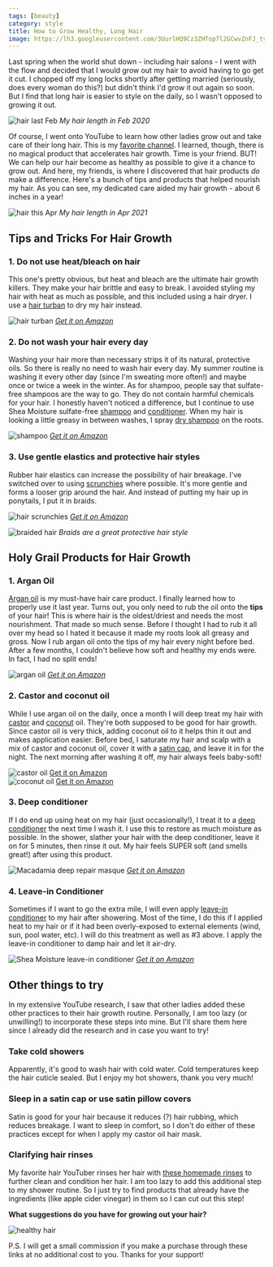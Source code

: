 ```yaml
---
tags: [beauty]
category: style
title: How to Grow Healthy, Long Hair
image: https://lh3.googleusercontent.com/3UurlHQ9Cz3ZHTop7l2GCwvZnFJ_tyv_kayrjtlJ8S6CqtuitkRqGeqsLt2K7yfxGTcc7FVIEGmUQbitSyBhIYM7Boo-Bz5ARCoUZ1Em_RjgWJE5KaU3Mb4UluAZxppJKeKALr7vF0zPl_gOfCrOBYjO5UCixU05J6hJRJSoml8R1HJBbo3x8CRJibpv6-cB7PTl7IbFewAjyCmM54GijutUIWe8egJg_jqqQmaMqCySHP20Q2bJGpYkwngxIW0A85JvGYXUCbMWSsJTdWQ5RUIeVeEOfqkXmRHVCgYmCA3Ti9r5RhXA0UotXaw4JCvkjA8NV2QdQPxlyI4fG3HrEGhaiM15reLl6EniqhPv1eFjMI0KguIC5yV66mS8kVCFN8RcJ9_uOrLdDGjQJbTl72YP4CTrJ3z8p7qJ5BOMK1_aFn2-ECNm3813clWO-01rBH0tuvqyx_G8hJ6ztJmGu7aK3NMWs5htDfEtVCuKEVrwtAYHAiIl0r3fZVEJ2fcSYk5aTC47P1PnxDQ2Cm0kRQz9QdIXKtFz5ZC0YkgHvrua1_Uc_01iUUWL4jQT6J1C0huoBUQh0rPAyYccNJlmobzRQl3wkSRCnzAUNPAI9BoI5O5Ex0hgbapqdy7D6udmbeMHrmQVCM7tZJlEk2CXOxUAkzup2hy0FcnD9lQQROO75ha4hiMdLIWf23W2jsmbJvWPNd11qIEHuNCyMwjcMUgqvmXGtmWOJKawUl5Oq8CDHr5FyYmHqDy0Fyp5akWin20GRvFXTTDR0NeGbBc=w667-h1000-no?authuser=0
---
```


Last spring when the world shut down - including hair salons - I went with the flow and decided that I would grow out my hair to avoid having to go get it cut. I chopped off my long locks shortly after getting married (seriously, does every woman do this?) but didn't think I'd grow it out again so soon. But I find that long hair is easier to style on the daily, so I wasn't opposed to growing it out.

![hair last Feb](https://lh3.googleusercontent.com/wUr88KAw6QDvElUlxz26-wFFSeVKTX5Iwkadw7MlMsRh_T1wyVKD_fb--U_2QpTQ_9WeK9z-dd1oxSPtM3zecZn0Vmc-XCVaZPMcS3khhunPegwVgNqfAO7jdEijiOSCeDN5lVxYJqNO0nlOfPFs6pKJWVl1Wx0WEHP2RUxiLN39r1XTrdDns-7NHqmU3sQFUKKrf9aMAf2PYl-gB7VphwoLWcwBXXI1GFhcK3CEf5GYurXRvIASMvEjVVjWxvwJkQnqyY4fa-wuoW8u-OOUxR-eXOqW3ifB99kqFC3M6p2EiKtBx1CeB1siAYx_502yM3c4Ij_N9rCxIpFYu2yBO5TGhutpFwIeIHxXLFmqH8a9rAo2It4xovAeT-XSHDKn_ZePoRe65ThtuGw7m3nrYnvN93AjDB1tQfepea8_oOuhX1_kQ6J3ZKt4neH9X-r7Ra1n5nbYapACYrscyD_f5GVoLcnKck7I0k62mAzjlrcyi5S7grEPu8Ujagrc-Bq0aEZDswkH5RNo7TnQetJqE3-NulyKrSmaRMPuk1IJgeibAOrZ8FoRVKw3dUPenb8nTClD5vXl4AJLsY99gPDsMaE9zWyOp4TbgJn76qiF8SpDLYRBkI6-mzDZvUVvE41xry8Dbc1CDdM6Bj3dfM_sOfJifN1aYIGIsjxn2p0nQQFvjkUwCpQK4V7ly3tA32gXlKuD0Rq7iqmcMYWDkwh8zFqp_A=s895-no?authuser=0)
*My hair length in Feb 2020*

Of course, I went onto YouTube to learn how other ladies grow out and take care of their long hair. This is my [favorite channel](https://www.youtube.com/user/holistichabits). I learned, though, there is no magical product that  accelerates hair growth. Time is your friend. BUT! We can help our hair become as healthy as possible to give it a chance to grow out. And here, my friends, is where I discovered that hair products *do* make a difference. Here's a bunch of tips and products that helped nourish my hair. As you can see, my dedicated care aided my hair growth - about 6 inches in a year!

![hair this Apr](https://lh3.googleusercontent.com/i_W1S7kewCCM6maPyCI3y75b2h9BDtmpOf87KMzOC8QFdQ74WZt0IKAmgPugIfNZeRvjZjg9JRtmPn8zeOh5locMQGCwdCXBiAVsJdZdb3I2KqyxjLmQpg6KnKMMUBLUB4JaKqpgKt0-TFJpKFLzOEPiA-0_BT8TJV5uyOIF6YJX8Ju28bTxlevnf7DgYYVsbaTiqTQP6CAPl9aKQaGWyhqxegUftF_EX_XNV6Cb6IJXciVISOE9nVk0jkbUToBZdz18b3bljOWId5B6jXpWYXnul53uVz7CfnAatm9H74zAf1QJi-aOED9CtVDZAXICHxIIP1voGYZQ2nf_c6C7TJCZxd8w_Uv-uMaR1BlW4p_5VVPOXwFTROdbom_su31_1RdqN5GdtpThgH_Tau714OfpeNRGxCnBxavAUldE3qum9ffPP_j6dpufRStEJGgg7nMRf6MSIUNUNuuUrW4EpwfFPi4RRY7WDKz4mSsBlFr_Xk6ynZmx4rJCFPQKH1eqk-Rl18DhQrbNp83avPL_ZxRU0mRBKKW-mkdVCtSm2Wz5cAFXM05IyYAvXut_OY-zqm2y1Vn89Og2Dlni3foZrDXoAo8PCIUvmKNfMbAIAB2wz4W_gYwjJmREtXqRPyLeMVFjWgGN5nnmibJ8u1XL7yhCt5v4ApSKH-W5sqd95DiK2qLNuRRGzVlUefLgG_tG64ImwBS-5jO_-wuCBOkq86ijdA=w672-h895-no?authuser=0)
*My hair length in Apr 2021*

## Tips and Tricks For Hair Growth

### 1. Do not use heat/bleach on hair
This one's pretty obvious, but heat and bleach are the ultimate hair growth killers. They make your hair brittle and easy to break. I avoided styling my hair with heat as much as possible, and this included using a hair dryer. I use a [hair turban](https://amzn.to/3ak1yQD) to dry my hair instead.

![hair turban](https://images-na.ssl-images-amazon.com/images/I/61eXvfHHJtL._SL1001_.jpg)
*[Get it on Amazon](https://amzn.to/3ak1yQD)*

### 2. Do not wash your hair every day
Washing your hair more than necessary strips it of its natural, protective oils. So there is really no need to wash hair every day. My summer routine is washing it every other day (since I'm sweating more often!) and maybe once or twice a week in the winter. As for shampoo, people say that sulfate-free shampoos are the way to go. They do not contain harmful chemicals for your hair. I honestly haven't noticed a difference, but I continue to use Shea Moisture sulfate-free [shampoo](https://amzn.to/3mKVKVe) and [conditioner](https://amzn.to/3mDYHH0). When my hair is looking a little greasy in between washes, I spray [dry shampoo](https://amzn.to/3s7qy3p) on the roots.

![shampoo](https://images-na.ssl-images-amazon.com/images/I/81WMgUVAZPL._SL1500_.jpg)
*[Get it on Amazon](https://amzn.to/3mKVKVe)*

### 3. Use gentle elastics and protective hair styles
Rubber hair elastics can increase the possibility of hair breakage. I've switched over to using [scrunchies](https://amzn.to/3uJLRdg) where possible. It's more gentle and forms a looser grip around the hair. And instead of putting my hair up in ponytails, I put it in braids.

![hair scrunchies](https://images-na.ssl-images-amazon.com/images/I/61NDPkj-iAL._SL1000_.jpg)
*[Get it on Amazon](https://amzn.to/3uJLRdg)*

![braided hair](https://lh3.googleusercontent.com/TIGsfTlzgooikHFehsWCBR_iD_X-5nN6RNgkn67m-eL64X4wXB0wfanUL2qw8_UaVHJOFl-HS_nieFngbYoaRotWhR6GduD_RflMfmbVBtynwcIXEOwbnNXwGFiJDez5xnthMTydP5i3fDUeaDrYSxE86TgXDHDgmNNity919TbxOpGQp80tSi--JX98wGd3jw7D89GBhwwC9ZLRXLf-KQJg9WEUOA0XRocMu-4P6nFZGFRnJO1N13QYDtCmcbfIcr5xozBcQUC84KJF0fpA1qu_K4C2dxxZGmM5mV6vVI53d5772hzt028G-vzt2kPbPSdo5WhRtXMfVXtc2gvAiNSKNAEpawacgH-_vWy5g5uUsaSHWEc2w1AQw0WcEkz8z6lnpyca8JHJe68logVwkNki-bvBY0lxtikckz8ioFKIXrkYEEzzjWiHTNPbIjlOkww21QT3KNSY889IsUAP3Rjmc9Q-XYkDIGTU3d22G-zHczcEbypYP3pYBAwRK4DglWw0wy12xmtSby-gikZvQe5l4qLehPxPKwpZlJ1HJzFVzWi39Vl16RJUyrkNMttlWJan-87wYBsV4JVdBi5Jp6QDMV72TD02O5kd2tqDvSaLM6rqKUZ7i3dCKOuBvMoUDa-vcjkTOKEEvpPH8ApvjLweVnK8KgXOsBcNk9Maa1zWKYgaM9sLd1b86h-oZjwXT-WZWSuslX5NeQlwwCEPWJ8dQA=w1194-h896-no?authuser=0)
*Braids are a great protective hair style*

## Holy Grail Products for Hair Growth

### 1. Argan Oil
[Argan oil](https://amzn.to/3d5ELcX) is my must-have hair care product. I finally learned how to properly use it last year. Turns out, you only need to rub the oil onto the **tips** of your hair! This is where hair is the oldest/driest and needs the most nourishment. That made so much sense. Before I thought I had to rub it all over my head so I hated it because it made my roots look all greasy and gross. Now I rub argan oil onto the tips of my hair every night before bed. After a few months, I couldn't believe how soft and healthy my ends were. In fact, I had no split ends!

![argan oil](https://images-na.ssl-images-amazon.com/images/I/61%2BGVPQwMfL._SL1050_.jpg)
*[Get it on Amazon](https://amzn.to/3d5ELcX)*

### 2. Castor and coconut oil
While I use argan oil on the daily, once a month I will deep treat my hair with [castor](https://amzn.to/3wOh5Sg) and [coconut](https://amzn.to/3dSwmc7) oil. They're both supposed to be good for hair growth. Since castor oil is very thick, adding coconut oil to it helps thin it out and makes application easier. Before bed, I saturate my hair and scalp with a mix of castor and coconut oil, cover it with a [satin cap](https://amzn.to/3a2yP2k), and leave it in for the night. The next morning after washing it off, my hair always feels baby-soft!

<div class="row row-cols-1 row-cols-md-2 gy-4">
    <div class="col">
        <img src="https://images-na.ssl-images-amazon.com/images/I/619r4HOkWSL._SL1500_.jpg" alt="castor oil">
        <span><a href="https://amzn.to/3wOh5Sg" target="_blank">Get it on Amazon</a></span>
    </div>
    <div class="col">
        <img src="https://images-na.ssl-images-amazon.com/images/I/61Uv-piJwEL._AC_SL1500_.jpg" alt="coconut oil">
        <span><a href="https://amzn.to/3dSwmc7" target="_blank">Get it on Amazon</a></span>
    </div>
</div>

### 3. Deep conditioner
If I do end up using heat on my hair (just occasionally!), I treat it to a [deep conditioner](https://amzn.to/3geD8vF) the next time I wash it. I use this to restore as much moisture as possible. In the shower, slather your hair with the deep conditioner, leave it on for 5 minutes, then rinse it out. My hair feels SUPER soft (and smells great!) after using this product.

![Macadamia deep repair masque](https://images-na.ssl-images-amazon.com/images/I/81rcSO0toGL._SL1500_.jpg)
*[Get it on Amazon](https://amzn.to/3geD8vF)*

### 4. Leave-in Conditioner
Sometimes if I want to go the extra mile, I will even apply [leave-in conditioner](https://amzn.to/3s3vbLS) to my hair after showering. Most of the time, I do this if I applied heat to my hair or if it had been overly-exposed to external elements (wind, sun, pool water, etc). I will do this treatment as well as #3 above. I apply the leave-in conditioner to damp hair and let it air-dry.

![Shea Moisture leave-in conditioner](https://images-na.ssl-images-amazon.com/images/I/817ZZsvNHJL._SL1500_.jpg)
*[Get it on Amazon](https://amzn.to/3s3vbLS)*

## Other things to try
In my extensive YouTube research, I saw that other ladies added these other practices to their hair growth routine. Personally, I am too lazy (or unwilling!) to incorporate these steps into mine. But I'll share them here since I already did the research and in case you want to try!

### Take cold showers
Apparently, it's good to wash hair with cold water. Cold temperatures keep the hair cuticle sealed. But I enjoy my hot showers, thank you very much!

### Sleep in a satin cap or use satin pillow covers
Satin is good for your hair because it reduces (?) hair rubbing, which reduces breakage. I want to sleep in comfort, so I don't do either of these practices except for when I apply my castor oil hair mask.

### Clarifying hair rinses
My favorite hair YouTuber rinses her hair with [these homemade rinses](https://youtu.be/ZmnZIpNMwoU) to further clean and condition her hair. I am too lazy to add this additional step to my shower routine. So I just try to find products that already have the ingredients (like apple cider vinegar) in them so I can cut out this step!

**What suggestions do you have for growing out your hair?**

![healthy hair](https://lh3.googleusercontent.com/3UurlHQ9Cz3ZHTop7l2GCwvZnFJ_tyv_kayrjtlJ8S6CqtuitkRqGeqsLt2K7yfxGTcc7FVIEGmUQbitSyBhIYM7Boo-Bz5ARCoUZ1Em_RjgWJE5KaU3Mb4UluAZxppJKeKALr7vF0zPl_gOfCrOBYjO5UCixU05J6hJRJSoml8R1HJBbo3x8CRJibpv6-cB7PTl7IbFewAjyCmM54GijutUIWe8egJg_jqqQmaMqCySHP20Q2bJGpYkwngxIW0A85JvGYXUCbMWSsJTdWQ5RUIeVeEOfqkXmRHVCgYmCA3Ti9r5RhXA0UotXaw4JCvkjA8NV2QdQPxlyI4fG3HrEGhaiM15reLl6EniqhPv1eFjMI0KguIC5yV66mS8kVCFN8RcJ9_uOrLdDGjQJbTl72YP4CTrJ3z8p7qJ5BOMK1_aFn2-ECNm3813clWO-01rBH0tuvqyx_G8hJ6ztJmGu7aK3NMWs5htDfEtVCuKEVrwtAYHAiIl0r3fZVEJ2fcSYk5aTC47P1PnxDQ2Cm0kRQz9QdIXKtFz5ZC0YkgHvrua1_Uc_01iUUWL4jQT6J1C0huoBUQh0rPAyYccNJlmobzRQl3wkSRCnzAUNPAI9BoI5O5Ex0hgbapqdy7D6udmbeMHrmQVCM7tZJlEk2CXOxUAkzup2hy0FcnD9lQQROO75ha4hiMdLIWf23W2jsmbJvWPNd11qIEHuNCyMwjcMUgqvmXGtmWOJKawUl5Oq8CDHr5FyYmHqDy0Fyp5akWin20GRvFXTTDR0NeGbBc=w667-h1000-no?authuser=0)

P.S. I will get a small commission if you make a purchase through these links at no additional cost to you. Thanks for your support!